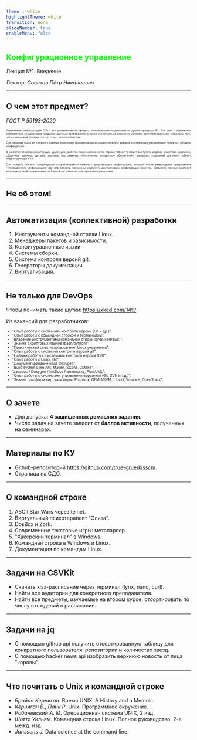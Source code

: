 ```yaml
---
theme : white
highlightTheme: white
transition: none
slideNumber: true
enableMenu: false
---
```


<!-- .slide: data-background="black" style="color:#00ff00" -->

## <span style="color:#00ff00">Конфигурационное управление</span>

Лекция №1. Введение

Лектор: *Советов Пётр Николаевич*

---

## О чем этот предмет?

*ГОСТ Р 59193-2020*

<div style="text-align:justify;font-size:50%">Управление конфигурацией (УК) - это управленческий процесс, оказывающий воздействие на другие процессы ЖЦ. Его цель - обеспечить соответствие создаваемого продукта заданным требованиям, а также обеспечить возможность контроля заинтересованными сторонами того, что создаваемый продукт соответствует их потребностям.

Для решения задач УК сложного изделия выполняют декомпозицию исходного объекта анализа на отдельные управляемые объекты - объекты конфигурации.

В качестве объекта конфигурации (далее для удобства также используется термин "объект") может выступать изделие (комплект, комплекс, сборочная единица, деталь), система, программное обеспечение, аппаратное обеспечение, материал, отдельный документ, объект инфраструктуры и т.п.

Для каждого объекта конфигурации разрабатывается комплект документации конфигурации, который после утверждения представляет "утвержденную конфигурацию" данного объекта. Примером комплекта документации конфигурации является, например, полный комплект конструкторской документации по Единой системе конструкторской документации.
</div>

---

## Не об этом!

---

## Автоматизация (коллективной) разработки

1. Инструменты командной строки Linux.
1. Менеджеры пакетов и зависимости.
1. Конфигурационные языки.
1. Системы сборки.
2. Система контроля версий git.
3. Генераторы документации.
4. Виртуализация.

---

## Не только для DevOps

Чтобы понимать такие шутки: https://xkcd.com/149/

Из вакансий для разработчиков:

<div style="font-size:70%">

* "Опыт работы с системами контроля версий (Git и др.)".
* "Опыт работы с командной строкой и терминалом".
* "Владение инструментами командной строки (grep/sed/awk)".
* "Знание скриптовых языков (bash/python)".
* "Практический опыт использования Linux окружения".
* "Опыт работы с системой контроля версий git".
* "Навыки работы с системами контроля версий (Git)".
* "Опыт работы с Linux, Git".
* "Документирование кода Doxygen".
* "Build systems like Ant, Maven, SCons, CMake".
* "Javadoc / Doxygen / MkDocs frameworks, PlantUML".
* "Опыт работы с системами управления версиями (Git, SVN и т.д.)".
* "Знание платформ виртуализации: Proxmox, QEMU/KVM, Libvirt, Vmware, OpenStack".

</div>

---

## О зачете

* Для допуска: **4 защищенных домашних задания**.
* Число задач на зачете зависит от **баллов активности**, полученных на семинарах.

---

## Материалы по КУ

* Github-репозиторий https://github.com/true-grue/kisscm.
* Страница на СДО.

---

## О командной строке

1. ASCII Star Wars через telnet.
1. Виртуальный психотерапевт "Элиза".
1. DosBox и Zork.
1. Современные текстовые игры: метапарсер.
1. "Хакерский терминал" в Windows.
1. Командная строка в Windows и Linux.
1. Документация по командам Linux.

---

## Задачи на CSVKit

* Скачать xlsx-расписание через терминал (lynx, nano, curl).
* Найти все аудитории для конкретного преподавателя.
* Найти все предметы, изучаемые на втором курсе, отсортировать по числу вхождений в расписание.

---

## Задачи на jq

* С помощью github api получить отсортированную таблицу для конкретного пользователя: репозитории и количество звезд.
* С помощью hacker news api изобразить верхнюю новость от лица "коровы".

---

## Что почитать о Unix и командной строке

* *Брайан Керниган*. Время UNIX. A History and a Memoir.
* *Керниган Б., Пайк Р*. Unix. Программное окружение.
* *Робачевский А. М.* Операционная система UNIX, 2 изд.
* *Шоттс Уильям*. Командная строка Linux. Полное руководство. 2-е межд. изд.
* *Janssens J.* Data science at the command line.

